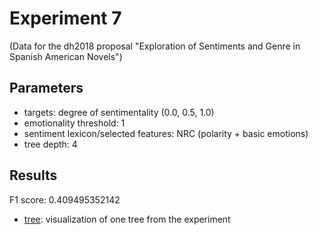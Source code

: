 Experiment 7
==============================================
(Data for the dh2018 proposal "Exploration of Sentiments and Genre in Spanish American Novels")

## Parameters

* targets: degree of sentimentality (0.0, 0.5, 1.0)
* emotionality threshold: 1
* sentiment lexicon/selected features: NRC (polarity + basic emotions)
* tree depth: 4

## Results

F1 score: 0.409495352142
* [tree](tree): visualization of one tree from the experiment